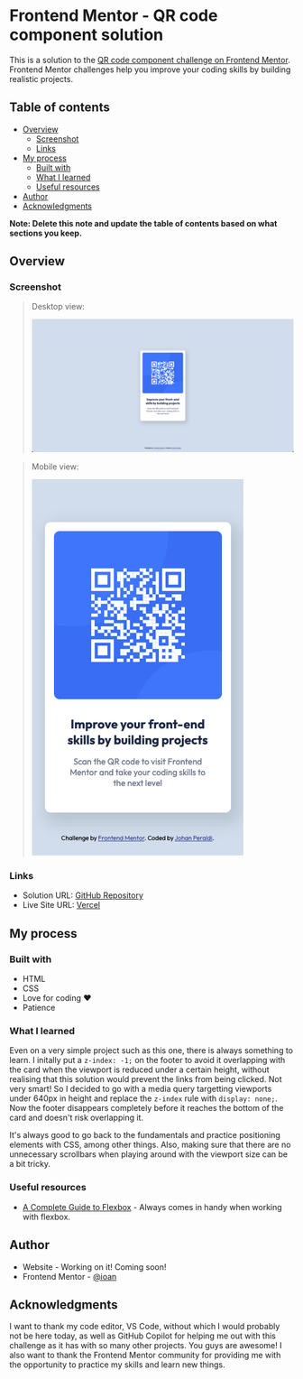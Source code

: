 # Frontend Mentor - QR code component solution

This is a solution to the [QR code component challenge on Frontend Mentor](https://www.frontendmentor.io/challenges/qr-code-component-iux_sIO_H). Frontend Mentor challenges help you improve your coding skills by building realistic projects. 

## Table of contents

- [Overview](#overview)
  - [Screenshot](#screenshot)
  - [Links](#links)
- [My process](#my-process)
  - [Built with](#built-with)
  - [What I learned](#what-i-learned)
  - [Useful resources](#useful-resources)
- [Author](#author)
- [Acknowledgments](#acknowledgments)

**Note: Delete this note and update the table of contents based on what sections you keep.**

## Overview

### Screenshot

> Desktop view:
>
>![](./screenshots/Screenshot_desktop_view.png)

>Mobile view:
>
>![](./screenshots/Screenshot_mobile_view.png)

### Links

- Solution URL: [GitHub Repository](https://github.com/JohanPeraldi/QR_code_component_FEM)
- Live Site URL: [Vercel](https://qr-code-component-fem-weld.vercel.app/)

## My process

### Built with

- HTML
- CSS
- Love for coding ❤️
- Patience

### What I learned

Even on a very simple project such as this one, there is always something to learn. I initally put a `z-index: -1;` on the footer to avoid it overlapping with the card when the viewport is reduced under a certain height, without realising that this solution would prevent the links from being clicked. Not very smart! So I decided to go with a media query targetting viewports under 640px in height and replace the `z-index` rule with `display: none;`. Now the footer disappears completely before it reaches the bottom of the card and doesn't risk overlapping it.
>
It's always good to go back to the fundamentals and practice positioning elements with CSS, among other things. Also, making sure that there are no unnecessary scrollbars when playing around with the viewport size can be a bit tricky.

### Useful resources

- [A Complete Guide to Flexbox](https://css-tricks.com/snippets/css/a-guide-to-flexbox/) - Always comes in handy when working with flexbox.

## Author

- Website - Working on it! Coming soon!
- Frontend Mentor - [@ioan](https://www.frontendmentor.io/profile/JohanPeraldi)

## Acknowledgments

I want to thank my code editor, VS Code, without which I would probably not be here today, as well as GitHub Copilot for helping me out with this challenge as it has with so many other projects. You guys are awesome! I also want to thank the Frontend Mentor community for providing me with the opportunity to practice my skills and learn new things.